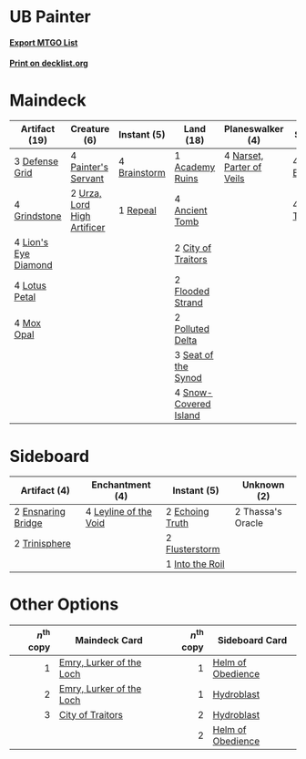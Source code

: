 # UB Painter

#### [Export MTGO List](../collection/UB%20Painter/UB%20Painter.txt)
#### [Print on decklist.org](http://decklist.org/?deckmain=1%09Academy%20Ruins%0A4%09Ancient%20Tomb%0A4%09Brainstorm%0A2%09City%20of%20Traitors%0A3%09Defense%20Grid%0A4%09Echo%20of%20Eons%0A2%09Flooded%20Strand%0A4%09Grindstone%0A4%09Lion's%20Eye%20Diamond%0A4%09Lotus%20Petal%0A4%09Mox%20Opal%0A4%09Narset,%20Parter%20of%20Veils%0A4%09Painter's%20Servant%0A2%09Polluted%20Delta%0A1%09Repeal%0A3%09Seat%20of%20the%20Synod%0A4%09Snow-Covered%20Island%0A4%09Thoughtcast%0A2%09Urza,%20Lord%20High%20Artificer&deckside=2%09Echoing%20Truth%0A2%09Ensnaring%20Bridge%0A2%09Flusterstorm%0A1%09Into%20the%20Roil%0A4%09Leyline%20of%20the%20Void%0A2%09Thassa's%20Oracle%0A2%09Trinisphere)
# Maindeck

|                                        Artifact (19)                                        |                                             Creature (6)                                             |                                     Instant (5)                                     |                                           Land (18)                                            |                                          Planeswalker (4)                                          |                                       Sorcery (8)                                       |
|---------------------------------------------------------------------------------------------|------------------------------------------------------------------------------------------------------|-------------------------------------------------------------------------------------|------------------------------------------------------------------------------------------------|----------------------------------------------------------------------------------------------------|-----------------------------------------------------------------------------------------|
|3 [Defense Grid](http://gatherer.wizards.com/Pages/Card/Details.aspx?multiverseid=45481)     |4 [Painter's Servant](http://gatherer.wizards.com/Pages/Card/Details.aspx?multiverseid=420607)        |4 [Brainstorm](http://gatherer.wizards.com/Pages/Card/Details.aspx?multiverseid=3897)|1 [Academy Ruins](http://gatherer.wizards.com/Pages/Card/Details.aspx?multiverseid=370424)      |4 [Narset, Parter of Veils](http://gatherer.wizards.com/Pages/Card/Details.aspx?multiverseid=460988)|4 [Echo of Eons](http://gatherer.wizards.com/Pages/Card/Details.aspx?multiverseid=463995)|
|4 [Grindstone](http://gatherer.wizards.com/Pages/Card/Details.aspx?multiverseid=425810)      |2 [Urza, Lord High Artificer](http://gatherer.wizards.com/Pages/Card/Details.aspx?multiverseid=464024)|1 [Repeal](http://gatherer.wizards.com/Pages/Card/Details.aspx?multiverseid=405357)  |4 [Ancient Tomb](http://gatherer.wizards.com/Pages/Card/Details.aspx?multiverseid=409567)       |                                                                                                    |4 [Thoughtcast](http://gatherer.wizards.com/Pages/Card/Details.aspx?multiverseid=222732) |
|4 [Lion's Eye Diamond](http://gatherer.wizards.com/Pages/Card/Details.aspx?multiverseid=3255)|                                                                                                      |                                                                                     |2 [City of Traitors](http://gatherer.wizards.com/Pages/Card/Details.aspx?multiverseid=6168)     |                                                                                                    |                                                                                         |
|4 [Lotus Petal](http://gatherer.wizards.com/Pages/Card/Details.aspx?multiverseid=420602)     |                                                                                                      |                                                                                     |2 [Flooded Strand](http://gatherer.wizards.com/Pages/Card/Details.aspx?multiverseid=405098)     |                                                                                                    |                                                                                         |
|4 [Mox Opal](http://gatherer.wizards.com/Pages/Card/Details.aspx?multiverseid=397719)        |                                                                                                      |                                                                                     |2 [Polluted Delta](http://gatherer.wizards.com/Pages/Card/Details.aspx?multiverseid=405104)     |                                                                                                    |                                                                                         |
|                                                                                             |                                                                                                      |                                                                                     |3 [Seat of the Synod](http://gatherer.wizards.com/Pages/Card/Details.aspx?multiverseid=420940)  |                                                                                                    |                                                                                         |
|                                                                                             |                                                                                                      |                                                                                     |4 [Snow-Covered Island](http://gatherer.wizards.com/Pages/Card/Details.aspx?multiverseid=121130)|                                                                                                    |                                                                                         |


# Sideboard

|                                        Artifact (4)                                        |                                        Enchantment (4)                                         |                                       Instant (5)                                        |   Unknown (2)   |
|--------------------------------------------------------------------------------------------|------------------------------------------------------------------------------------------------|------------------------------------------------------------------------------------------|-----------------|
|2 [Ensnaring Bridge](http://gatherer.wizards.com/Pages/Card/Details.aspx?multiverseid=15866)|4 [Leyline of the Void](http://gatherer.wizards.com/Pages/Card/Details.aspx?multiverseid=107682)|2 [Echoing Truth](http://gatherer.wizards.com/Pages/Card/Details.aspx?multiverseid=405212)|2 Thassa's Oracle|
|2 [Trinisphere](http://gatherer.wizards.com/Pages/Card/Details.aspx?multiverseid=43545)     |                                                                                                |2 [Flusterstorm](http://gatherer.wizards.com/Pages/Card/Details.aspx?multiverseid=228255) |                 |
|                                                                                            |                                                                                                |1 [Into the Roil](http://gatherer.wizards.com/Pages/Card/Details.aspx?multiverseid=389560)|                 |


# Other Options

|*n*<sup>th</sup> copy|                                           Maindeck Card                                           |*n*<sup>th</sup> copy|                                      Sideboard Card                                      |
|--------------------:|---------------------------------------------------------------------------------------------------|--------------------:|------------------------------------------------------------------------------------------|
|                    1|[Emry, Lurker of the Loch](http://gatherer.wizards.com/Pages/Card/Details.aspx?multiverseid=473005)|                    1|[Helm of Obedience](http://gatherer.wizards.com/Pages/Card/Details.aspx?multiverseid=3047)|
|                    2|[Emry, Lurker of the Loch](http://gatherer.wizards.com/Pages/Card/Details.aspx?multiverseid=473005)|                    1|[Hydroblast](http://gatherer.wizards.com/Pages/Card/Details.aspx?multiverseid=3915)       |
|                    3|[City of Traitors](http://gatherer.wizards.com/Pages/Card/Details.aspx?multiverseid=6168)          |                    2|[Hydroblast](http://gatherer.wizards.com/Pages/Card/Details.aspx?multiverseid=3915)       |
|                     |                                                                                                   |                    2|[Helm of Obedience](http://gatherer.wizards.com/Pages/Card/Details.aspx?multiverseid=3047)|

